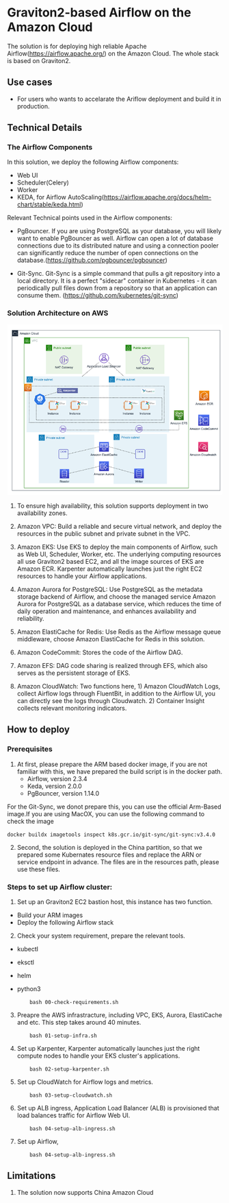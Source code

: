# Graviton2-based Airflow on the Amazon Cloud 

The solution is for deploying high reliable Apache Airflow(https://airflow.apache.org/) on the Amazon Cloud.  The whole stack is based on Graviton2. 

## Use cases

- For users who wants to accelarate the Ariflow deployment and build it in production.

## Technical Details

### The Airflow Components

In this solution, we deploy the following Airflow components:
- Web UI
- Scheduler(Celery)
- Worker
- KEDA, for Airflow AutoScaling(https://airflow.apache.org/docs/helm-chart/stable/keda.html)

Relevant Technical points used in the Airflow components:
- PgBouncer. If you are using PostgreSQL as your database, you will likely want to enable PgBouncer as well. Airflow can open a lot of database connections due to its distributed nature and using a connection pooler can significantly reduce the number of open connections on the database.(https://github.com/pgbouncer/pgbouncer)

- Git-Sync. Git-Sync is a simple command that pulls a git repository into a local directory. It is a perfect "sidecar" container in Kubernetes - it can periodically pull files down from a repository so that an application can consume them. (https://github.com/kubernetes/git-sync)


### Solution Architecture on AWS 


![](./images/architecture.png)

1. To ensure high availability, this solution supports deployment in two availability zones.

2. Amazon VPC: Build a reliable and secure virtual network, and deploy the resources in the public subnet and private subnet in the VPC.

3. Amazon EKS: Use EKS to deploy the main components of Airflow, such as Web UI, Scheduler, Worker, etc. The underlying computing resources all use Graviton2 based EC2, and all the image sources of EKS are Amazon ECR. Karpenter automatically launches just the right EC2 resources to handle your Airflow applications.

4. Amazon Aurora for PostgreSQL: Use PostgreSQL as the metadata storage backend of Airflow, and choose the managed service Amazon Aurora for PostgreSQL as a database service, which reduces the time of daily operation and maintenance, and enhances availability and reliability.

5. Amazon ElastiCache for Redis: Use Redis as the Airflow message queue middleware, choose Amazon ElastiCache for Redis in this solution.

6. Amazon CodeCommit: Stores the code of the Airflow DAG.

7. Amazon EFS: DAG code sharing is realized through EFS, which also serves as the persistent storage of EKS.

8. Amazon CloudWatch: Two functions here, 1) Amazon CloudWatch Logs, collect Airflow logs through FluentBit, in addition to the Airflow UI, you can directly see the logs through Cloudwatch. 2) Container Insight collects relevant monitoring indicators.



## How to deploy
### Prerequisites
1. At first, please prepare the ARM based docker image, if you are not familiar with this, we have prepared the build script is in the docker path. 
    - Airflow, version 2.3.4
    - Keda, version 2.0.0
    - PgBouncer, version 1.14.0

For the Git-Sync, we donot prepare this, you can use the official Arm-Based image.If you are using MacOX, you can use the following command to check the image 
```
docker buildx imagetools inspect k8s.gcr.io/git-sync/git-sync:v3.4.0
```

2. Second, the solution is deployed in the China partition, so that we prepared some Kubernates resource files and replace the ARN or service endpoint in advance. The files are in the resources path, please use these files.


### Steps to set up Airflow cluster:

1. Set up an Graviton2 EC2 bastion host, this instance has two function.
- Build your ARM images
- Deploy the following Airflow stack 

2. Check your system requirement, prepare the relevant tools.
- kubectl
- eksctl 
- helm 
- python3

    ``` 
        bash 00-check-requirements.sh
    ```
3. Preapre the AWS infrastracture, including VPC, EKS, Aurora, ElastiCache and etc. This step takes around 40 minutes.
    ``` 
        bash 01-setup-infra.sh
    ```
4. Set up Karpenter, Karpenter automatically launches just the right compute nodes to handle your EKS cluster's applications.
    ``` 
        bash 02-setup-karpenter.sh
    ```
5. Set up CloudWatch for Airflow logs and metrics.
    ``` 
        bash 03-setup-cloudwatch.sh
    ```
6. Set up ALB ingress, Application Load Balancer (ALB) is provisioned that load balances traffic for Airflow Web UI.

    ``` 
        bash 04-setup-alb-ingress.sh
    ```

7. Set up Airflow, 
    ``` 
        bash 04-setup-alb-ingress.sh
    ```
## Limitations
1. The solution now supports China Amazon Cloud
